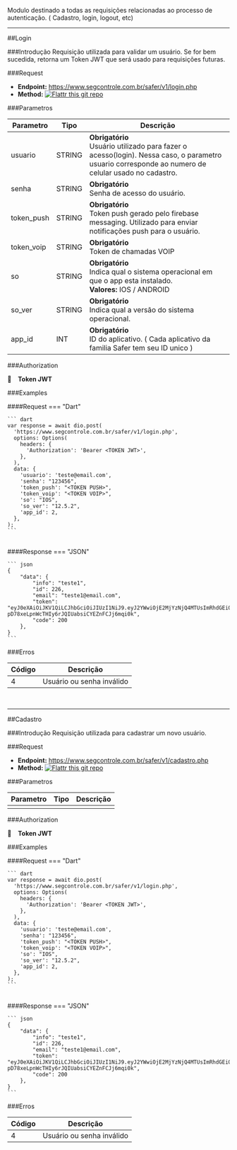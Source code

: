 
Modulo destinado a todas as requisições relacionadas ao processo de autenticação. ( Cadastro, login, logout, etc)

---

<!---=========================================== LOGIN ===========================================--->
##Login 

<!----------- INTRO ----------->

###Introdução 
Requisição utilizada para validar um usuário. Se for bem sucedida, retorna um Token JWT que será usado para requisições futuras.

<!---------- REQUEST ---------->
###Request

- **Endpoint:** https://www.segcontrole.com.br/safer/v1/login.php
- **Method:** [![Flattr this git repo](https://img.shields.io/badge/-POST-orange)]()


<!-------- PARAMETERS -------->

###Parametros

<table>
   <!-- HEADER -->
   <thead>
    <tr>
      <th scope="col">Parametro</th>
      <th scope="col">Tipo</th>
      <th scope="col">Descrição</th>
    </tr>
  </thead>
    </tr>
  <!---- DATA --->
  <tbody>
    <!---->
    <tr>
      <td >usuario</td>
      <td>STRING</td>
      <td>
      <b>Obrigatório</b> </br>
      Usuário utilizado para fazer o acesso(login). Nessa caso, o parametro usuario corresponde ao numero de celular usado no cadastro.</td>
    </tr>
    <!---->
    <tr>
      <td >senha</td>
      <td>STRING</td>
      <td>        <b>Obrigatório</b> </br>Senha de acesso do usuário.</td>
    </tr>
    <!---->
    <tr>
      <td >token_push</td>
      <td>STRING</td>
      <td>
      <b>Obrigatório</b> </br>      
      Token push gerado pelo firebase messaging. Utilizado para enviar notificações push para o usuário.</td>
    </tr>
    <!---->
    <tr>
      <td >token_voip</td>
      <td>STRING</td>
      <td>  
      <b>Obrigatório</b> </br>      
      Token de chamadas VOIP</td>
    </tr>
    <!---->
    <tr>
      <td >so</td>
      <td>STRING</td>
      <td>
      <b>Obrigatório</b> </br>
      Indica qual o sistema operacional em que o app esta instalado.</br>
      <b>Valores:</b> IOS / ANDROID 
      </td>
    </tr>    
    <!---->
    <tr>
      <td >so_ver</td>
      <td>STRING</td>
      <td>
      <b>Obrigatório</b> </br>
      Indica qual a versão do sistema operacional. 
      </td>
    </tr>  
    <!---->
    <tr>
      <td >app_id</td>
      <td>INT</td>
      <td>
      <b>Obrigatório</b> </br>
      ID do aplicativo. ( Cada aplicativo da familia Safer tem seu ID unico )
      </td>
    </tr>    
  <tbody>
</table>

<!-------- PARAMETERS -------->

###Authorization

🔑  &ensp; **Token JWT**


<!-------- PARAMETERS -------->

###Examples 


####Request
=== "Dart"

    ``` dart
    var response = await dio.post(
      'https://www.segcontrole.com.br/safer/v1/login.php',
      options: Options(
        headers: {
          'Authorization': 'Bearer <TOKEN JWT>',
        },
      ),
      data: {
        'usuario': 'teste@email.com',
        'senha': "123456",
        'token_push': "<TOKEN PUSH>",
        'token_voip': "<TOKEN VOIP>",
        'so': "IOS",
        'so_ver': "12.5.2",
        'app_id': 2,
      },
    );
    ```

<br/>
####Response
=== "JSON"

    ``` json
    {
        "data": {
            "info": "teste1", 
            "id": 226,
            "email": "teste1@email.com", 
            "token": "eyJ0eXAiOiJKV1QiLCJhbGciOiJIUzI1NiJ9.eyJ2YWwiOjE2MjYzNjQ4MTUsImRhdGEiOnsiaWQiOiIyMjYiLCJlbWFpbCI6InRlc3RlMUBlbWFpbC5jb20iLCJjZWxfaWQiOiI1NTkxIiwiYXBwX2lkIjoiMiJ9fQ.u1-pD78xeLpnWcTHIy6rJQIUabsiCYEZnFCJj6mqi0k",
            "code": 200
        },
    }
    ```

###Erros

<table>
   <!-- HEADER -->
   <thead>
    <tr>
      <th scope="col">Código</th>
      <th scope="col">Descrição</th>
    </tr>
  </thead>
    </tr>
  <!---- DATA --->
  <tbody>
    <!---->
    <tr>
      <td >4</td>
      <td>Usuário ou senha inválido</td>
    </tr>
  <tbody>
</table>



<br/>

---


<!---=========================================== CADASTRO ===========================================--->
##Cadastro

<!----------- INTRO ----------->

###Introdução 
Requisição utilizada para cadastrar um novo usuário. 

<!---------- REQUEST ---------->
###Request

- **Endpoint:** https://www.segcontrole.com.br/safer/v1/cadastro.php
- **Method:** [![Flattr this git repo](https://img.shields.io/badge/-POST-orange)]()


<!-------- PARAMETERS -------->

###Parametros

<table>
   <!-- HEADER -->
   <thead>
    <tr>
      <th scope="col">Parametro</th>
      <th scope="col">Tipo</th>
      <th scope="col">Descrição</th>
    </tr>
  </thead>
    </tr>
  <!---- DATA --->
  <tbody>
    <!---->
    <tr>
      <td ></td>
      <td></td>
      <td></td>
    </tr>
    <!---->
  <tbody>
</table>

<!-------- PARAMETERS -------->

###Authorization

🔑  &ensp; **Token JWT**


<!-------- PARAMETERS -------->

###Examples 


####Request
=== "Dart"

    ``` dart
    var response = await dio.post(
      'https://www.segcontrole.com.br/safer/v1/login.php',
      options: Options(
        headers: {
          'Authorization': 'Bearer <TOKEN JWT>',
        },
      ),
      data: {
        'usuario': 'teste@email.com',
        'senha': "123456",
        'token_push': "<TOKEN PUSH>",
        'token_voip': "<TOKEN VOIP>",
        'so': "IOS",
        'so_ver': "12.5.2",
        'app_id': 2,
      },
    );
    ```

<br/>
####Response
=== "JSON"

    ``` json
    {
        "data": {
            "info": "teste1", 
            "id": 226,
            "email": "teste1@email.com", 
            "token": "eyJ0eXAiOiJKV1QiLCJhbGciOiJIUzI1NiJ9.eyJ2YWwiOjE2MjYzNjQ4MTUsImRhdGEiOnsiaWQiOiIyMjYiLCJlbWFpbCI6InRlc3RlMUBlbWFpbC5jb20iLCJjZWxfaWQiOiI1NTkxIiwiYXBwX2lkIjoiMiJ9fQ.u1-pD78xeLpnWcTHIy6rJQIUabsiCYEZnFCJj6mqi0k",
            "code": 200
        },
    }
    ```

###Erros

<table>
   <!-- HEADER -->
   <thead>
    <tr>
      <th scope="col">Código</th>
      <th scope="col">Descrição</th>
    </tr>
  </thead>
    </tr>
  <!---- DATA --->
  <tbody>
    <!---->
    <tr>
      <td >4</td>
      <td>Usuário ou senha inválido</td>
    </tr>
  <tbody>
</table>




<!-- 0:"usuario" -> "91"
1:"senha" -> "teste1"
2:"token_push" -> "eMLmsTupIkMdmnI_0ntBcG:APA91bH4T1o9NqEtzeCtY57ifZKf3omDBcbVUezDw9_s0uLamnj0qnj-jbSdTOwaZB3c8HV60lPU23CYZjyMgMisAC6eq2m3C9JDg6V_H…"
3:"token_voip" -> "123"
4:"so" -> "iOS"
5:"so_ver" -> "12.5.2"
6:"app_id" -> 2 
"login.php"
-->